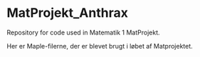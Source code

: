 # MatProjekt_Anthrax
Repository for code used in Matematik 1 MatProjekt. 

Her er Maple-filerne, der er blevet brugt i løbet af Matprojektet. 
